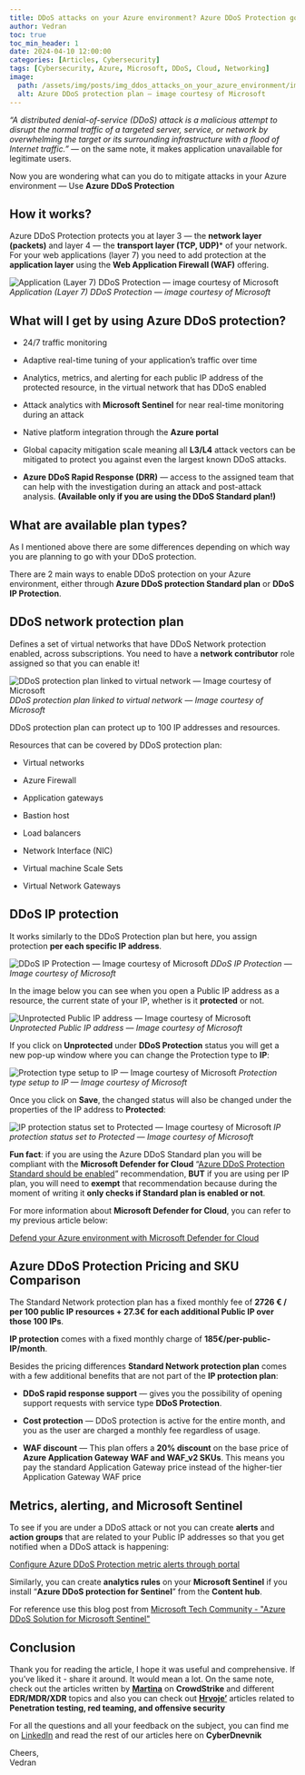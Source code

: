 ```yaml
---
title: DDoS attacks on your Azure environment? Azure DDoS Protection got you covered
author: Vedran
toc: true
toc_min_header: 1
date: 2024-04-10 12:00:00
categories: [Articles, Cybersecurity]
tags: [Cybersecurity, Azure, Microsoft, DDoS, Cloud, Networking]
image:
  path: /assets/img/posts/img_ddos_attacks_on_your_azure_environment/image.webp
  alt: Azure DDoS protection plan — image courtesy of Microsoft
---
```

*“A distributed denial-of-service (DDoS) attack is a malicious attempt to disrupt the normal traffic of a targeted server, service, or network by overwhelming the target or its surrounding infrastructure with a flood of Internet traffic.”* — on the same note, it makes application unavailable for legitimate users.

Now you are wondering what can you do to mitigate attacks in your Azure environment — Use **Azure DDoS Protection**

## How it works?

Azure DDoS Protection protects you at layer 3 — the **network layer (packets)** and layer 4 — the **transport layer (TCP, UDP)*** of your network. For your web applications (layer 7) you need to add protection at the **application layer** using the **Web Application Firewall (WAF)** offering.

![Application (Layer 7) DDoS Protection — image courtesy of Microsoft](/assets/img/posts/img_ddos_attacks_on_your_azure_environment/ddosprotection.png)
*Application (Layer 7) DDoS Protection — image courtesy of Microsoft*

## What will I get by using Azure DDoS protection?

- 24/7 traffic monitoring

- Adaptive real-time tuning of your application’s traffic over time

- Analytics, metrics, and alerting for each public IP address of the protected resource, in the virtual network that has DDoS enabled

- Attack analytics with **Microsoft Sentinel** for near real-time monitoring during an attack

- Native platform integration through the **Azure portal**

- Global capacity mitigation scale meaning all **L3/L4** attack vectors can be mitigated to protect you against even the largest known DDoS attacks.

- **Azure DDoS Rapid Response (DRR)** — access to the assigned team that can help with the investigation during an attack and post-attack analysis. **(Available only if you are using the DDoS Standard plan!)**

## What are available plan types?

As I mentioned above there are some differences depending on which way you are planning to go with your DDoS protection.

There are 2 main ways to enable DDoS protection on your Azure environment, either through **Azure DDoS protection Standard plan** or **DDoS IP Protection**.

## DDoS network protection plan

Defines a set of virtual networks that have DDoS Network protection enabled, across subscriptions. You need to have a **network contributor** role assigned so that you can enable it!

![DDoS protection plan linked to virtual network — Image courtesy of Microsoft](/assets/img/posts/img_ddos_attacks_on_your_azure_environment/linkedplan.png)
*DDoS protection plan linked to virtual network — Image courtesy of Microsoft*

DDoS protection plan can protect up to 100 IP addresses and resources.

Resources that can be covered by DDoS protection plan:

- Virtual networks

- Azure Firewall

- Application gateways

- Bastion host

- Load balancers

- Network Interface (NIC)

- Virtual machine Scale Sets

- Virtual Network Gateways

## DDoS IP protection 

It works similarly to the DDoS Protection plan but here, you assign protection **per each specific IP address**.

![DDoS IP Protection — Image courtesy of Microsoft](/assets/img/posts/img_ddos_attacks_on_your_azure_environment/peripprotection.png)
*DDoS IP Protection — Image courtesy of Microsoft*

In the image below you can see when you open a Public IP address as a resource, the current state of your IP, whether is it **protected** or not.

![Unprotected Public IP address — Image courtesy of Microsoft](/assets/img/posts/img_ddos_attacks_on_your_azure_environment/protectionproperties.png)
*Unprotected Public IP address — Image courtesy of Microsoft*

If you click on **Unprotected** under **DDoS Protection** status you will get a new pop-up window where you can change the Protection type to **IP**:

![Protection type setup to IP — Image courtesy of Microsoft](/assets/img/posts/img_ddos_attacks_on_your_azure_environment/protectiontype.png)
*Protection type setup to IP — Image courtesy of Microsoft*

Once you click on **Save**, the changed status will also be changed under the properties of the IP address to **Protected**:

![IP protection status set to Protected — Image courtesy of Microsoft](/assets/img/posts/img_ddos_attacks_on_your_azure_environment/protectionstatus.png)
*IP protection status set to Protected — Image courtesy of Microsoft*

**Fun fact**: if you are using the Azure DDoS Standard plan you will be compliant with the **Microsoft Defender for Cloud** “[Azure DDoS Protection Standard should be enabled](https://portal.azure.com/#blade/Microsoft_Azure_Security/RecommendationsBlade/assessmentKey/e3de1cc0-f4dd-3b34-e496-8b5381ba2d70)” recommendation, **BUT** if you are using per IP plan, you will need to **exempt** that recommendation because during the moment of writing it **only checks if Standard plan is enabled or not**.

For more information about **Microsoft Defender for Cloud**, you can refer to my previous article below:

[Defend your Azure environment with Microsoft Defender for Cloud](https://cyberdnevnik.github.io/posts/defend-your-azure-environment-with-mdfc/)

## Azure DDoS Protection Pricing and SKU Comparison

The Standard Network protection plan has a fixed monthly fee of **2726 € / per 100 public IP resources + 27.3€ for each additional Public IP over those 100 IPs**.

**IP protection** comes with a fixed monthly charge of **185€/per-public-IP/month**.

Besides the pricing differences **Standard Network protection plan** comes with a few additional benefits that are not part of the **IP protection plan**:

* **DDoS rapid response support** — gives you the possibility of opening support requests with service type **DDoS Protection**.

* **Cost protection** — DDoS protection is active for the entire month, and you as the user are charged a monthly fee regardless of usage.

* **WAF discount** — This plan offers a **20% discount** on the base price of **Azure Application Gateway WAF and WAF_v2 SKUs**. This means you pay the standard Application Gateway price instead of the higher-tier Application Gateway WAF price

## Metrics, alerting, and Microsoft Sentinel

To see if you are under a DDoS attack or not you can create **alerts** and **action groups** that are related to your Public IP addresses so that you get notified when a DDoS attack is happening:

[Configure Azure DDoS Protection metric alerts through portal](https://learn.microsoft.com/en-us/azure/ddos-protection/alerts?source=post_page-----4847fb9eb600---------------------------------------)

Similarly, you can create **analytics rules** on your **Microsoft Sentinel** if you install “**Azure DDoS protection for Sentinel**” from the **Content hub**.

For reference use this blog post from [Microsoft Tech Community - "Azure DDoS Solution for Microsoft Sentinel"](https://techcommunity.microsoft.com/blog/azurenetworksecurityblog/azure-ddos-solution-for-microsoft-sentinel/3732013)

## Conclusion

Thank you for reading the article, I hope it was useful and comprehensive. If you’ve liked it -  share it around. It would mean a lot. On the same note, check out the articles written by **[Martina](https://hr.linkedin.com/in/lenicmartina99)**
on **CrowdStrike** and different **EDR/MDR/XDR** topics and also you can check out **[Hrvoje’](https://hr.linkedin.com/in/hrvoje-filakovi%C4%87)** articles related to **Penetration testing, red teaming, and offensive security**

For all the questions and all your feedback on the subject, you can find me  on [LinkedIn](https://www.linkedin.com/in/vedran-brodar/) and read the rest of our articles here on **CyberDnevnik**

Cheers,  
Vedran